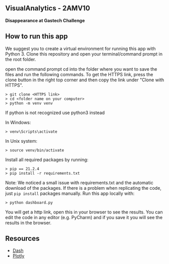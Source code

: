 ## VisualAnalytics - 2AMV10

**Disappearance at Gastech Challenge**

## How to run this app

We suggest you to create a virtual environment for running this app with Python 3. Clone this repository 
and open your terminal/command prompt in the root folder.

open the command prompt
cd into the folder where you want to save the files and run the following commands. To get the HTTPS link, press the clone button in the right top corner and then copy the link under "Clone with HTTPS". 

```
> git clone <HTTPS link>
> cd <folder name on your computer>
> python -m venv venv

```
If python is not recognized use python3 instead

In Windows: 

```
> venv\Scripts\activate

```
In Unix system:
```
> source venv/bin/activate
```

Install all required packages by running:
```
> pip == 21.2.4
> pip install -r requirements.txt
```
Note: We noticed a small issue with requirements.txt and the automatic download of the packages. If there is a problem when replicating the code, just ```pip install``` packages manually.
Run this app locally with:
```
> python dashboard.py
```
You will get a http link, open this in your browser to see the results. You can edit the code in any editor (e.g. PyCharm) and if you save it you will see the results in the browser.

## Resources

* [Dash](https://dash.plotly.com/)
* [Plotly](https://plotly.com/python/)
